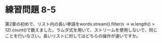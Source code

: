 # 練習問題 8-5

第2章の初めで、リスト内の長い単語をwords.stream().filter(x -> w.length() > 12).count()で数えました。ラムダ式を用いて、ストリームを使用しないで、同じことを行いなさい。長いリストに対してはどちらの操作が速いですか。

